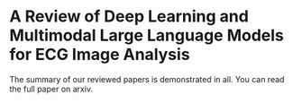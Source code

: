 # A Review of Deep Learning and Multimodal Large Language Models for ECG Image Analysis
The summary of our reviewed papers is demonstrated in all. You can read the full paper on arxiv.

